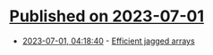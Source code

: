 # [Published on 2023-07-01](index.md)

* [2023-07-01, 04:18:40](https://lobste.rs/s/w9n4a3/efficient_jagged_arrays) - [Efficient jagged arrays](https://zeux.io/2023/06/30/efficient-jagged-arrays/)

